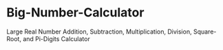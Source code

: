 # Big-Number-Calculator
Large Real Number Addition, Subtraction, Multiplication, Division, Square-Root, and Pi-Digits Calculator 
